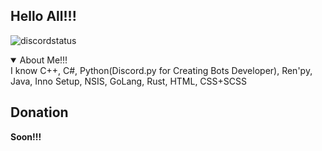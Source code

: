 ## Hello All!!!

![discordstatus](https://discord.c99.nl/widget/theme-2/866038132079198240.png)

  <details open>
<summary>About Me!!!</summary>
I know С++, C#, Python(Discord.py for Creating Bots Developer), Ren'py, Java, Inno Setup, NSIS, GoLang, Rust, HTML, CSS+SCSS


</details>

## Donation

**Soon!!!**
